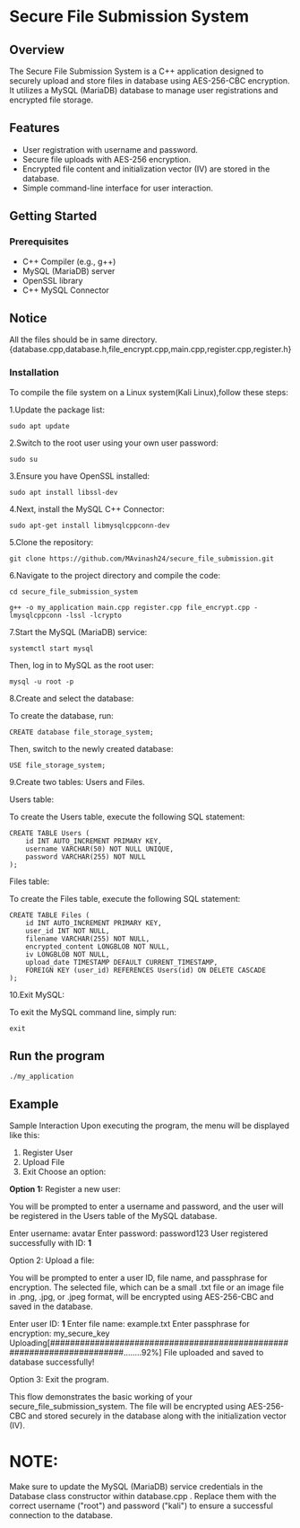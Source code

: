 # Secure File Submission System

## Overview
The Secure File Submission System is a C++ application designed to securely upload and store files in database using AES-256-CBC encryption. It utilizes a MySQL (MariaDB) database to manage user registrations and encrypted file storage.

## Features
- User registration with username and password.
- Secure file uploads with AES-256 encryption.
- Encrypted file content and initialization vector (IV) are stored in the database.
- Simple command-line interface for user interaction.

## Getting Started

### Prerequisites
- C++ Compiler (e.g., g++)
- MySQL (MariaDB) server
- OpenSSL library
- C++ MySQL Connector

## Notice

All the files should be in same directory.{database.cpp,database.h,file_encrypt.cpp,main.cpp,register.cpp,register.h}

### Installation

To compile the file system on a Linux system(Kali Linux),follow these steps:

1.Update the package list:

```
sudo apt update
```

2.Switch to the root user using your own user password:

```
sudo su
```

3.Ensure you have OpenSSL installed:

```
sudo apt install libssl-dev
```

4.Next, install the MySQL C++ Connector:

```
sudo apt-get install libmysqlcppconn-dev
```

5.Clone the repository:

```
git clone https://github.com/MAvinash24/secure_file_submission.git
```

6.Navigate to the project directory and compile the code:

```
cd secure_file_submission_system
```

```
g++ -o my_application main.cpp register.cpp file_encrypt.cpp -lmysqlcppconn -lssl -lcrypto
```

7.Start the MySQL (MariaDB) service:

```
systemctl start mysql
```

Then, log in to MySQL as the root user:

```
mysql -u root -p
```

8.Create and select the database:

To create the database, run:

```
CREATE database file_storage_system;
```

Then, switch to the newly created database:

```
USE file_storage_system;
```

9.Create two tables: Users and Files.

Users table:

To create the Users table, execute the following SQL statement:

```
CREATE TABLE Users (
    id INT AUTO_INCREMENT PRIMARY KEY,
    username VARCHAR(50) NOT NULL UNIQUE,
    password VARCHAR(255) NOT NULL
);
```

Files table:

To create the Files table, execute the following SQL statement:

```
CREATE TABLE Files (
    id INT AUTO_INCREMENT PRIMARY KEY,
    user_id INT NOT NULL,
    filename VARCHAR(255) NOT NULL,
    encrypted_content LONGBLOB NOT NULL,
    iv LONGBLOB NOT NULL,  
    upload_date TIMESTAMP DEFAULT CURRENT_TIMESTAMP,
    FOREIGN KEY (user_id) REFERENCES Users(id) ON DELETE CASCADE
);
```

10.Exit MySQL:

To exit the MySQL command line, simply run:

```
exit
```

## Run the program

```
./my_application
```

## Example

Sample Interaction
Upon executing the program, the menu will be displayed like this:

1. Register User
2. Upload File
3. Exit
Choose an option:

**Option 1:** Register a new user:

You will be prompted to enter a username and password, and the user will be registered in the Users table of the MySQL database.

Enter username: avatar
Enter password: password123
User registered successfully with ID: **1**

Option 2: Upload a file:

You will be prompted to enter a user ID, file name, and passphrase for encryption. The selected file, which can be a small .txt file or an image file in .png, .jpg, or .jpeg format, will be encrypted using AES-256-CBC and saved in the database.

Enter user ID: **1**
Enter file name: example.txt
Enter passphrase for encryption: my_secure_key
Uploading[#######################################################################........92%]
File uploaded and saved to database successfully!

Option 3: Exit the program.

This flow demonstrates the basic working of your secure_file_submission_system. The file will be encrypted using AES-256-CBC and stored securely in the database along with the initialization vector (IV).


# NOTE:

Make sure to update the MySQL (MariaDB) service credentials in the Database class constructor within database.cpp . Replace them with the correct username ("root") and password ("kali") to ensure a successful connection to the database.

